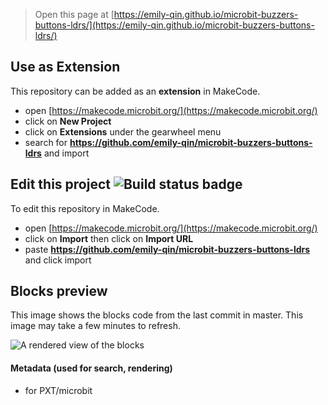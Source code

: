 
> Open this page at [https://emily-qin.github.io/microbit-buzzers-buttons-ldrs/](https://emily-qin.github.io/microbit-buzzers-buttons-ldrs/)

## Use as Extension

This repository can be added as an **extension** in MakeCode.

* open [https://makecode.microbit.org/](https://makecode.microbit.org/)
* click on **New Project**
* click on **Extensions** under the gearwheel menu
* search for **https://github.com/emily-qin/microbit-buzzers-buttons-ldrs** and import

## Edit this project ![Build status badge](https://github.com/emily-qin/microbit-buzzers-buttons-ldrs/workflows/MakeCode/badge.svg)

To edit this repository in MakeCode.

* open [https://makecode.microbit.org/](https://makecode.microbit.org/)
* click on **Import** then click on **Import URL**
* paste **https://github.com/emily-qin/microbit-buzzers-buttons-ldrs** and click import

## Blocks preview

This image shows the blocks code from the last commit in master.
This image may take a few minutes to refresh.

![A rendered view of the blocks](https://github.com/emily-qin/microbit-buzzers-buttons-ldrs/raw/master/.github/makecode/blocks.png)

#### Metadata (used for search, rendering)

* for PXT/microbit
<script src="https://makecode.com/gh-pages-embed.js"></script><script>makeCodeRender("{{ site.makecode.home_url }}", "{{ site.github.owner_name }}/{{ site.github.repository_name }}");</script>
